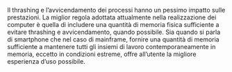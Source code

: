 Il thrashing e l’avvicendamento dei processi hanno un pessimo impatto sulle prestazioni. 
La miglior regola adottata attualmente nella realizzazione dei computer è quella di includere una quantità di memoria fisica sufficiente a evitare thrashing e avvicendamento, quando possibile. Sia quando si parla di smartphone che nel caso di mainframe, fornire una quantità di memoria sufficiente a mantenere tutti gli insiemi di lavoro contemporaneamente in memoria, eccetto in condizioni estreme, offre all’utente la migliore esperienza d’uso possibile.